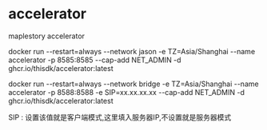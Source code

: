 # accelerator
maplestory accelerator

docker run --restart=always --network jason -e TZ=Asia/Shanghai --name accelerator -p 8585:8585 --cap-add NET_ADMIN -d ghcr.io/thisdk/accelerator:latest

docker run --restart=always --network bridge -e TZ=Asia/Shanghai --name accelerator -p 8588:8588 -e SIP=xx.xx.xx.xx --cap-add NET_ADMIN -d ghcr.io/thisdk/accelerator:latest

SIP : 设置该值就是客户端模式,这里填入服务器IP,不设置就是服务器模式

